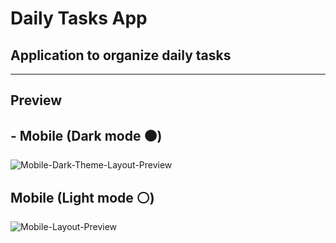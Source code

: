 # Daily Tasks App
## Application to organize daily tasks
---------------------
## Preview
## **- Mobile (Dark mode ⚫)**
![Mobile-Dark-Theme-Layout-Preview](https://res.cloudinary.com/dr3egho5s/image/upload/v1648877779/DraftLayouts/Daily-Tasks/Dark-Mode_t0qgd1.png) 

## **Mobile (Light mode ⚪)**
![Mobile-Layout-Preview](https://res.cloudinary.com/dr3egho5s/image/upload/v1648877917/DraftLayouts/Daily-Tasks/Light-Mode_h5sto4.png) 